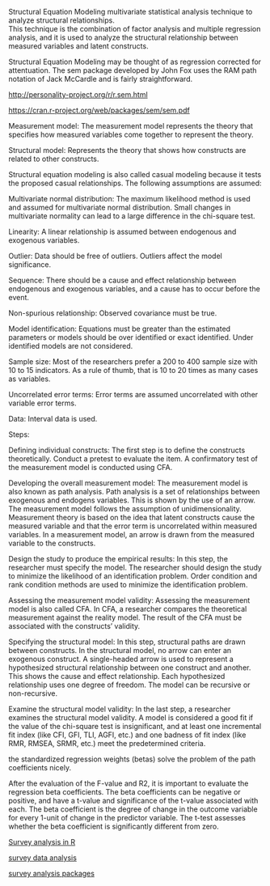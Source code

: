 Structural Equation Modeling
multivariate statistical analysis technique to analyze structural relationships.  
This technique is the combination of factor analysis and multiple regression analysis, and it is used to analyze the structural 
relationship between measured variables and latent constructs.

Structural Equation Modeling may be thought of as regression corrected for attentuation. The sem package developed by John Fox uses the RAM path notation of Jack McCardle and is fairly straightforward. 

http://personality-project.org/r/r.sem.html

https://cran.r-project.org/web/packages/sem/sem.pdf

Measurement model: The measurement model represents the theory that specifies how measured variables come together to represent the theory.

Structural model: Represents the theory that shows how constructs are related to other constructs.

Structural equation modeling is also called casual modeling because it tests the proposed casual relationships.  The following assumptions are assumed:

Multivariate normal distribution: The maximum likelihood method is used and assumed for multivariate normal distribution.  Small changes in multivariate normality can lead to a large difference in the chi-square test.

Linearity: A linear relationship is assumed between endogenous and exogenous variables.

Outlier: Data should be free of outliers.  Outliers affect the model significance.

Sequence: There should be a cause and effect relationship between endogenous and exogenous variables, and a cause has to occur before the event.

Non-spurious relationship: Observed covariance must be true.

Model identification: Equations must be greater than the estimated parameters or models should be over identified or exact identified. Under identified models are not considered.

Sample size: Most of the researchers prefer a 200 to 400 sample size with 10 to 15 indicators.  As a rule of thumb, that is 10 to 20 times as many cases as variables.

Uncorrelated error terms: Error terms are assumed uncorrelated with other variable error terms.

Data: Interval data is used.

Steps:

Defining individual constructs: The first step is to define the constructs theoretically.  Conduct a pretest to evaluate the item.  A confirmatory test of the measurement model is conducted using CFA.

Developing the overall measurement model: The measurement model is also known as path analysis.  Path analysis is a set of relationships between exogenous and endogens variables.  This is shown by the use of an arrow.  The measurement model follows the assumption of unidimensionality.  Measurement theory is based on the idea that latent constructs cause the measured variable and that the error term is uncorrelated within measured variables.  In a measurement model, an arrow is drawn from the measured variable to the constructs.

Design the study to produce the empirical results: In this step, the researcher must specify the model.  The researcher should design the study to minimize the likelihood of an identification problem.  Order condition and rank condition methods are used to minimize the identification problem.

Assessing the measurement model validity: Assessing the measurement model is also called CFA.  In CFA, a researcher compares the theoretical measurement against the reality model.  The result of the CFA must be associated with the constructs’ validity.

Specifying the structural model: In this step, structural paths are drawn between constructs.  In the structural model, no arrow can enter an exogenous construct.  A single-headed arrow is used to represent a hypothesized structural relationship between one construct and another.  This shows the cause and effect relationship.  Each hypothesized relationship uses one degree of freedom.  The model can be recursive or non-recursive.

Examine the structural model validity: In the last step, a researcher examines the structural model validity.  A model is considered a good fit if the value of the chi-square test is insignificant, and at least one incremental fit index (like CFI, GFI, TLI, AGFI, etc.) and one badness of fit index (like RMR, RMSEA, SRMR, etc.) meet the predetermined criteria.



the standardized regression weights (betas) solve the problem of the path coefficients nicely.


After the evaluation of the F-value and R2, it is important to evaluate the regression beta coefficients.  The beta coefficients can be negative or positive, and have a t-value and significance of the t-value associated with each.  The beta coefficient is the degree of change in the outcome variable for every 1-unit of change in the predictor variable.  The t-test assesses whether the beta coefficient is significantly different from zero.

[Survey analysis in R](https://r-survey.r-forge.r-project.org/survey/)

[survey data analysis](https://stats.idre.ucla.edu/r/seminars/survey-data-analysis-with-r/)

[survey analysis packages](https://epirhandbook.com/en/survey-analysis.html)
